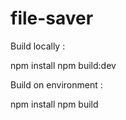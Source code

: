 # file-saver

Build locally : 

npm install
npm build:dev


Build on environment : 

npm install
npm build
